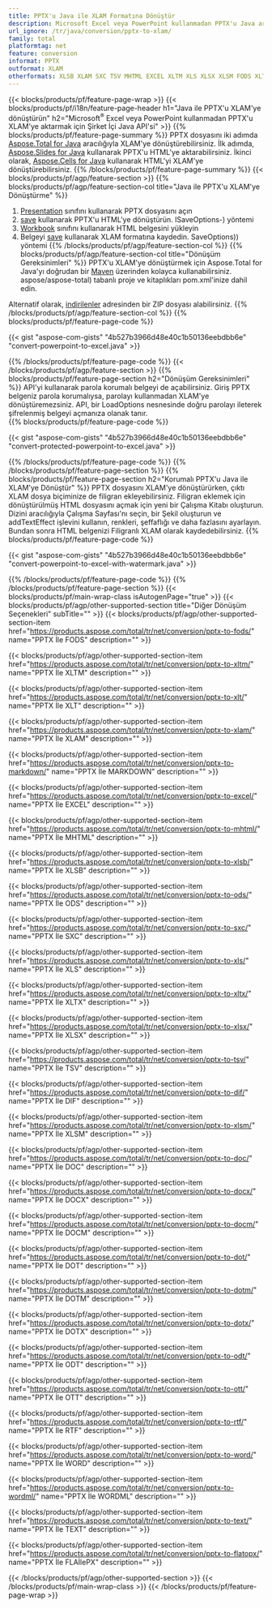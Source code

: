 ```yaml
---
title: PPTX'u Java ile XLAM Formatına Dönüştür
description: Microsoft Excel veya PowerPoint kullanmadan PPTX'u Java aracılığıyla XLAM formatına dönüştürün
url_ignore: /tr/java/conversion/pptx-to-xlam/
family: total
platformtag: net
feature: conversion
informat: PPTX
outformat: XLAM
otherformats: XLSB XLAM SXC TSV MHTML EXCEL XLTM XLS XLSX XLSM FODS XLT MARKDOWN ODS DIF XLTX DOC DOCX DOCM DOT DOTM DOTX ODT OTT RTF WORD WORDML TEXT FLATOPX
---
```

{{< blocks/products/pf/feature-page-wrap >}}
{{< blocks/products/pf/i18n/feature-page-header h1="Java ile PPTX'u XLAM'ye dönüştürün" h2="Microsoft<sup>&reg;</sup> Excel veya PowerPoint kullanmadan PPTX'u XLAM'ye aktarmak için Şirket İçi Java API'si" >}}
{{% blocks/products/pf/feature-page-summary %}}
PPTX dosyasını iki adımda [Aspose.Total for Java](https://products.aspose.com/total/java/) aracılığıyla XLAM'ye dönüştürebilirsiniz. İlk adımda, [Aspose.Slides for Java](https://products.aspose.com/slides/java/) kullanarak PPTX'u HTML'ye aktarabilirsiniz. İkinci olarak, [Aspose.Cells for Java](https://products.aspose.com/cells/java/) kullanarak HTML'yi XLAM'ye dönüştürebilirsiniz.
{{% /blocks/products/pf/feature-page-summary  %}}
{{< blocks/products/pf/agp/feature-section >}}
{{% blocks/products/pf/agp/feature-section-col title="Java ile PPTX'u XLAM'ye Dönüştürme" %}}
1. [Presentation](https://reference.aspose.com/slides/java/com.aspose.slides/Presentation) sınıfını kullanarak PPTX dosyasını açın
2. [save](https://reference.aspose.com/slides/java/com.aspose.slides/Presentation#save-java.lang.String-int-com.aspose.slides) kullanarak PPTX'u HTML'ye dönüştürün. ISaveOptions-) yöntemi
3. [Workbook](https://reference.aspose.com/cells/java/com.aspose.cells/Workbook) sınıfını kullanarak HTML belgesini yükleyin
4. Belgeyi [save](https://reference.aspose.com/cells/java/com.aspose.cells/workbook#save(java.lang.String,%20com.aspose.cells)) kullanarak XLAM formatına kaydedin. SaveOptions)) yöntemi
{{% /blocks/products/pf/agp/feature-section-col %}}
{{% blocks/products/pf/agp/feature-section-col title="Dönüşüm Gereksinimleri" %}}
PPTX'u XLAM'ye dönüştürmek için Aspose.Total for Java'yı doğrudan bir [Maven](https://repository.aspose.com/webapp/#/artifacts/browse/tree/General/repo/com/) üzerinden kolayca kullanabilirsiniz. aspose/aspose-total) tabanlı proje ve kitaplıkları pom.xml'inize dahil edin.

Alternatif olarak, [indirilenler](https://downloads.aspose.com/total/java) adresinden bir ZIP dosyası alabilirsiniz.
{{% /blocks/products/pf/agp/feature-section-col %}}
{{% blocks/products/pf/feature-page-code %}}

{{< gist "aspose-com-gists" "4b527b3966d48e40c1b50136eebdbb6e" "convert-powerpoint-to-excel.java" >}}


{{% /blocks/products/pf/feature-page-code %}}
{{< /blocks/products/pf/agp/feature-section >}}
{{% blocks/products/pf/feature-page-section  h2="Dönüşüm Gereksinimleri" %}}
API'yi kullanarak parola korumalı belgeyi de açabilirsiniz. Giriş PPTX belgeniz parola korumalıysa, parolayı kullanmadan XLAM'ye dönüştüremezsiniz. API, bir LoadOptions nesnesinde doğru parolayı ileterek şifrelenmiş belgeyi açmanıza olanak tanır.  
{{% blocks/products/pf/feature-page-code %}}

{{< gist "aspose-com-gists" "4b527b3966d48e40c1b50136eebdbb6e" "convert-protected-powerpoint-to-excel.java" >}}

{{% /blocks/products/pf/feature-page-code  %}}
{{% /blocks/products/pf/feature-page-section %}}
{{% blocks/products/pf/feature-page-section  h2="Korumalı PPTX'u Java ile XLAM'ye Dönüştür" %}}
PPTX dosyasını XLAM'ye dönüştürürken, çıktı XLAM dosya biçiminize de filigran ekleyebilirsiniz. Filigran eklemek için dönüştürülmüş HTML dosyasını açmak için yeni bir Çalışma Kitabı oluşturun. Dizini aracılığıyla Çalışma Sayfası'nı seçin, bir Şekil oluşturun ve addTextEffect işlevini kullanın, renkleri, şeffaflığı ve daha fazlasını ayarlayın. Bundan sonra HTML belgenizi Filigranlı XLAM olarak kaydedebilirsiniz. 
{{% blocks/products/pf/feature-page-code %}}

{{< gist "aspose-com-gists" "4b527b3966d48e40c1b50136eebdbb6e" "convert-powerpoint-to-excel-with-watermark.java" >}}

{{% /blocks/products/pf/feature-page-code  %}}
{{% /blocks/products/pf/feature-page-section %}}
{{< blocks/products/pf/main-wrap-class isAutogenPage="true" >}}
{{< blocks/products/pf/agp/other-supported-section title="Diğer Dönüşüm Seçenekleri" subTitle="" >}}
{{< blocks/products/pf/agp/other-supported-section-item href="https://products.aspose.com/total/tr/net/conversion/pptx-to-fods/" name="PPTX İle FODS" description="" >}}

{{< blocks/products/pf/agp/other-supported-section-item href="https://products.aspose.com/total/tr/net/conversion/pptx-to-xltm/" name="PPTX İle XLTM" description="" >}}

{{< blocks/products/pf/agp/other-supported-section-item href="https://products.aspose.com/total/tr/net/conversion/pptx-to-xlt/" name="PPTX İle XLT" description="" >}}

{{< blocks/products/pf/agp/other-supported-section-item href="https://products.aspose.com/total/tr/net/conversion/pptx-to-xlam/" name="PPTX İle XLAM" description="" >}}

{{< blocks/products/pf/agp/other-supported-section-item href="https://products.aspose.com/total/tr/net/conversion/pptx-to-markdown/" name="PPTX İle MARKDOWN" description="" >}}

{{< blocks/products/pf/agp/other-supported-section-item href="https://products.aspose.com/total/tr/net/conversion/pptx-to-excel/" name="PPTX İle EXCEL" description="" >}}

{{< blocks/products/pf/agp/other-supported-section-item href="https://products.aspose.com/total/tr/net/conversion/pptx-to-mhtml/" name="PPTX İle MHTML" description="" >}}

{{< blocks/products/pf/agp/other-supported-section-item href="https://products.aspose.com/total/tr/net/conversion/pptx-to-xlsb/" name="PPTX İle XLSB" description="" >}}

{{< blocks/products/pf/agp/other-supported-section-item href="https://products.aspose.com/total/tr/net/conversion/pptx-to-ods/" name="PPTX İle ODS" description="" >}}

{{< blocks/products/pf/agp/other-supported-section-item href="https://products.aspose.com/total/tr/net/conversion/pptx-to-sxc/" name="PPTX İle SXC" description="" >}}

{{< blocks/products/pf/agp/other-supported-section-item href="https://products.aspose.com/total/tr/net/conversion/pptx-to-xls/" name="PPTX İle XLS" description="" >}}

{{< blocks/products/pf/agp/other-supported-section-item href="https://products.aspose.com/total/tr/net/conversion/pptx-to-xltx/" name="PPTX İle XLTX" description="" >}}

{{< blocks/products/pf/agp/other-supported-section-item href="https://products.aspose.com/total/tr/net/conversion/pptx-to-xlsx/" name="PPTX İle XLSX" description="" >}}

{{< blocks/products/pf/agp/other-supported-section-item href="https://products.aspose.com/total/tr/net/conversion/pptx-to-tsv/" name="PPTX İle TSV" description="" >}}

{{< blocks/products/pf/agp/other-supported-section-item href="https://products.aspose.com/total/tr/net/conversion/pptx-to-dif/" name="PPTX İle DIF" description="" >}}

{{< blocks/products/pf/agp/other-supported-section-item href="https://products.aspose.com/total/tr/net/conversion/pptx-to-xlsm/" name="PPTX İle XLSM" description="" >}}

{{< blocks/products/pf/agp/other-supported-section-item href="https://products.aspose.com/total/tr/net/conversion/pptx-to-doc/" name="PPTX İle DOC" description="" >}}

{{< blocks/products/pf/agp/other-supported-section-item href="https://products.aspose.com/total/tr/net/conversion/pptx-to-docx/" name="PPTX İle DOCX" description="" >}}

{{< blocks/products/pf/agp/other-supported-section-item href="https://products.aspose.com/total/tr/net/conversion/pptx-to-docm/" name="PPTX İle DOCM" description="" >}}

{{< blocks/products/pf/agp/other-supported-section-item href="https://products.aspose.com/total/tr/net/conversion/pptx-to-dot/" name="PPTX İle DOT" description="" >}}

{{< blocks/products/pf/agp/other-supported-section-item href="https://products.aspose.com/total/tr/net/conversion/pptx-to-dotm/" name="PPTX İle DOTM" description="" >}}

{{< blocks/products/pf/agp/other-supported-section-item href="https://products.aspose.com/total/tr/net/conversion/pptx-to-dotx/" name="PPTX İle DOTX" description="" >}}

{{< blocks/products/pf/agp/other-supported-section-item href="https://products.aspose.com/total/tr/net/conversion/pptx-to-odt/" name="PPTX İle ODT" description="" >}}

{{< blocks/products/pf/agp/other-supported-section-item href="https://products.aspose.com/total/tr/net/conversion/pptx-to-ott/" name="PPTX İle OTT" description="" >}}

{{< blocks/products/pf/agp/other-supported-section-item href="https://products.aspose.com/total/tr/net/conversion/pptx-to-rtf/" name="PPTX İle RTF" description="" >}}

{{< blocks/products/pf/agp/other-supported-section-item href="https://products.aspose.com/total/tr/net/conversion/pptx-to-word/" name="PPTX İle WORD" description="" >}}

{{< blocks/products/pf/agp/other-supported-section-item href="https://products.aspose.com/total/tr/net/conversion/pptx-to-wordml/" name="PPTX İle WORDML" description="" >}}

{{< blocks/products/pf/agp/other-supported-section-item href="https://products.aspose.com/total/tr/net/conversion/pptx-to-text/" name="PPTX İle TEXT" description="" >}}

{{< blocks/products/pf/agp/other-supported-section-item href="https://products.aspose.com/total/tr/net/conversion/pptx-to-flatopx/" name="PPTX İle FLAİlePX" description="" >}}


{{< /blocks/products/pf/agp/other-supported-section >}}
{{< /blocks/products/pf/main-wrap-class >}}
{{< /blocks/products/pf/feature-page-wrap >}}